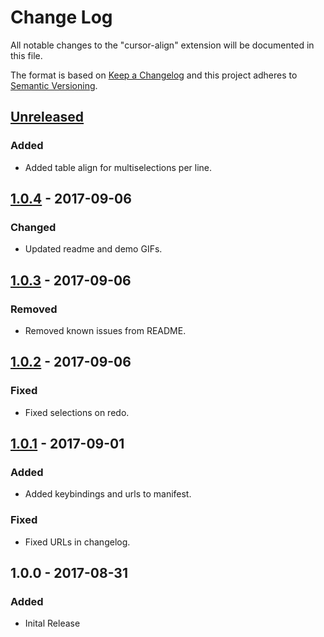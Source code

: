# Change Log
All notable changes to the "cursor-align" extension will be documented in this file.

The format is based on [Keep a Changelog](http://keepachangelog.com/en/1.0.0/) and this project adheres to [Semantic Versioning](http://semver.org/spec/v2.0.0.html).

## [Unreleased]
### Added
- Added table align for multiselections per line.

## [1.0.4] - 2017-09-06
### Changed
- Updated readme and demo GIFs.

## [1.0.3] - 2017-09-06
### Removed
- Removed known issues from README.

## [1.0.2] - 2017-09-06
### Fixed
- Fixed selections on redo.

## [1.0.1] - 2017-09-01
### Added
- Added keybindings and urls to manifest.

### Fixed
- Fixed URLs in changelog.

## 1.0.0 - 2017-08-31
### Added
- Inital Release

[Unreleased]: https://github.com/yo1dog/vscode-cursor-align/compare/v1.0.4...HEAD
[1.0.4]: https://github.com/yo1dog/vscode-cursor-align/compare/v1.0.3...v1.0.4
[1.0.3]: https://github.com/yo1dog/vscode-cursor-align/compare/v1.0.2...v1.0.3
[1.0.2]: https://github.com/yo1dog/vscode-cursor-align/compare/v1.0.1...v1.0.2
[1.0.1]: https://github.com/yo1dog/vscode-cursor-align/compare/v1.0.0...v1.0.1